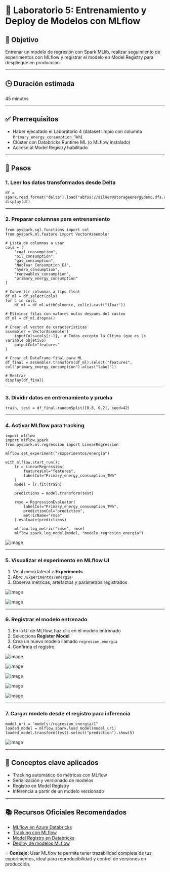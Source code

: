 # 🧪 Laboratorio 5: Entrenamiento y Deploy de Modelos con MLflow

## 🎯 Objetivo  
Entrenar un modelo de regresión con Spark MLlib, realizar seguimiento de experimentos con MLflow y registrar el modelo en Model Registry para despliegue en producción.

---

## 🕒 Duración estimada  
45 minutos

---

## ✅ Prerrequisitos  
- Haber ejecutado el Laboratorio 4 (dataset limpio con columna `Primary_energy_consumption_TWh`)  
- Clúster con Databricks Runtime ML (o MLflow instalado)  
- Acceso al Model Registry habilitado

---

## 📝 Pasos

### 1. Leer los datos transformados desde Delta

    df = spark.read.format("delta").load("abfss://silver@storageenergydemo.dfs.core.windows.net/energy_partitioned")
    display(df)

---

### 2. Preparar columnas para entrenamiento

```
from pyspark.sql.functions import col
from pyspark.ml.feature import VectorAssembler

# Lista de columnas a usar
cols = [
    "coal_consumption",
    "oil_consumption",
    "gas_consumption",
    "Nuclear_Consumption_EJ",
    "hydro_consumption",
    "renewables_consumption",
    "primary_energy_consumption"
]

# Convertir columnas a tipo float
df_ml = df.select(cols)
for c in cols:
    df_ml = df_ml.withColumn(c, col(c).cast("float"))

# Eliminar filas con valores nulos después del casteo
df_ml = df_ml.dropna()

# Crear el vector de características
assembler = VectorAssembler(
    inputCols=cols[:-1],  # Todas excepto la última (que es la variable objetivo)
    outputCol="features"
)

# Crear el DataFrame final para ML
df_final = assembler.transform(df_ml).select("features", col("primary_energy_consumption").alias("label"))

# Mostrar
display(df_final)
```

---

### 3. Dividir datos en entrenamiento y prueba

    train, test = df_final.randomSplit([0.8, 0.2], seed=42)

---

### 4. Activar MLflow para tracking

    import mlflow
    import mlflow.spark
    from pyspark.ml.regression import LinearRegression

    mlflow.set_experiment("/Experimentos/energia")

    with mlflow.start_run():
        lr = LinearRegression(
            featuresCol="features",
            labelCol="Primary_energy_consumption_TWh"
        )
        model = lr.fit(train)

        predictions = model.transform(test)

        rmse = RegressionEvaluator(
            labelCol="Primary_energy_consumption_TWh",
            predictionCol="prediction",
            metricName="rmse"
        ).evaluate(predictions)

        mlflow.log_metric("rmse", rmse)
        mlflow.spark.log_model(model, "modelo_regresion_energia")

![image](https://github.com/user-attachments/assets/d6abf04e-e5f2-46c6-a252-824a4bcfef3f)

---

### 5. Visualizar el experimento en MLflow UI

1. Ve al menú lateral > **Experiments**  
2. Abre `/Experimentos/energia`  
3. Observa métricas, artefactos y parámetros registrados

![image](https://github.com/user-attachments/assets/1c2d385a-59e5-4c76-b2e1-9ec6b0aaf70c)

![image](https://github.com/user-attachments/assets/101b3a7b-6dbe-447a-895d-9e9c41129c9a)

---

### 6. Registrar el modelo entrenado

1. En la UI de MLflow, haz clic en el modelo entrenado  
2. Selecciona **Register Model**  
3. Crea un nuevo modelo llamado `regresion_energia`  
4. Confirma el registro

![image](https://github.com/user-attachments/assets/21747957-dc2a-4d66-9c58-9780a8eaaec8)

![image](https://github.com/user-attachments/assets/2784a1fa-8d6d-42b2-a876-00759eda457f)

![image](https://github.com/user-attachments/assets/ad2d91a8-ea37-44e2-987c-89d35e009bdd)

![image](https://github.com/user-attachments/assets/0c00af01-74cf-4897-87c0-950d95206e9e)

![image](https://github.com/user-attachments/assets/ab316a93-2ed9-4188-b114-759c0cd9cf34)

---

### 7. Cargar modelo desde el registro para inferencia

    model_uri = "models:/regresion_energia/1"
    loaded_model = mlflow.spark.load_model(model_uri)
    loaded_model.transform(test).select("prediction").show(5)

![image](https://github.com/user-attachments/assets/8603dfa0-81b0-45f7-948e-647d91b810e8)

---

## 🧠 Conceptos clave aplicados

- Tracking automático de métricas con MLflow  
- Serialización y versionado de modelos  
- Registro en Model Registry  
- Inferencia a partir de un modelo versionado

---

## 📚 Recursos Oficiales Recomendados

- [MLflow en Azure Databricks](https://learn.microsoft.com/azure/databricks/mlflow/)  
- [Tracking con MLflow](https://mlflow.org/docs/latest/tracking.html)  
- [Model Registry en Databricks](https://learn.microsoft.com/azure/databricks/mlflow/models/)  
- [Deploy de modelos MLflow](https://learn.microsoft.com/azure/databricks/mlflow/model-serving/)

💡 **Consejo:** Usar MLflow te permite tener trazabilidad completa de tus experimentos, ideal para reproducibilidad y control de versiones en producción.
